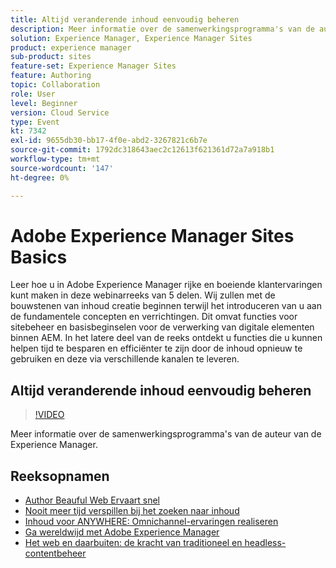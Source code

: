 ```yaml
---
title: Altijd veranderende inhoud eenvoudig beheren
description: Meer informatie over de samenwerkingsprogramma's van de auteur van de Experience Manager
solution: Experience Manager, Experience Manager Sites
product: experience manager
sub-product: sites
feature-set: Experience Manager Sites
feature: Authoring
topic: Collaboration
role: User
level: Beginner
version: Cloud Service
type: Event
kt: 7342
exl-id: 9655db30-bb17-4f0e-abd2-3267821c6b7e
source-git-commit: 1792dc318643aec2c12613f621361d72a7a918b1
workflow-type: tm+mt
source-wordcount: '147'
ht-degree: 0%

---
```


# Adobe Experience Manager Sites Basics

Leer hoe u in Adobe Experience Manager rijke en boeiende klantervaringen kunt maken in deze webinarreeks van 5 delen. Wij zullen met de bouwstenen van inhoud creatie beginnen terwijl het introduceren van u aan de fundamentele concepten en verrichtingen. Dit omvat functies voor sitebeheer en basisbeginselen voor de verwerking van digitale elementen binnen AEM. In het latere deel van de reeks ontdekt u functies die u kunnen helpen tijd te besparen en efficiënter te zijn door de inhoud opnieuw te gebruiken en deze via verschillende kanalen te leveren.

## Altijd veranderende inhoud eenvoudig beheren

>[!VIDEO](https://video.tv.adobe.com/v/332127/?quality=12&learn=on&hidetitle=true)

Meer informatie over de samenwerkingsprogramma&#39;s van de auteur van de Experience Manager.

## Reeksopnamen

* [Author Beauful Web Ervaart snel](authoring-fundamentals.md)
* [Nooit meer tijd verspillen bij het zoeken naar inhoud](media-library-administration.md)
* [Inhoud voor ANYWHERE: Omnichannel-ervaringen realiseren](omnichannel-experiences.md)
* [Ga wereldwijd met Adobe Experience Manager](multi-site-management-web-translation.md)
* [Het web en daarbuiten: de kracht van traditioneel en headless-contentbeheer](traditional-headless-content-management.md)
